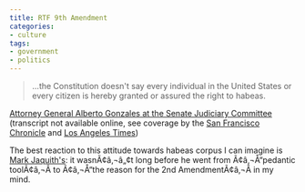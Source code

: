 ```yaml
---
title: RTF 9th Amendment
categories:
- culture
tags:
- government
- politics
---
```


> 

> 
> ...the Constitution doesn't say every individual in the United States or every citizen is hereby granted or assured the right to habeas.
> 
> 
[Attorney General Alberto Gonzales at the Senate Judiciary Committee][1] (transcript not available online, see coverage by the [San Francisco Chronicle][2] and [Los Angeles Times][3])


   [1]: http://judiciary.senate.gov/testimony.cfm?id=2473&wit_id=3936
   [2]: http://www.sfgate.com/cgi-bin/article.cgi?f=/c/a/2007/01/24/MNGDONO11O1.DTL
   [3]: http://www.latimes.com/wireless/avantgo/la-na-habeas30jan30,0,5990377.story


The best reaction to this attitude towards habeas corpus I can imagine is [Mark Jaquith's][4]: it wasnÃ¢â‚¬â„¢t long before he went from Ã¢â‚¬Å“pedantic toolÃ¢â‚¬Â to Ã¢â‚¬Å“the reason for the 2nd AmendmentÃ¢â‚¬Â in my mind.

   [4]: http://txfx.net/
